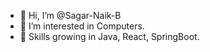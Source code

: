 - 👋 Hi, I’m @Sagar-Naik-B
- 👀 I’m interested in Computers.
- 🌱 Skills growing in Java, React, SpringBoot.

<!---
Sagar-Naik-B/Sagar-Naik-B is a ✨ special ✨ repository because its `README.md` (this file) appears on your GitHub profile.
You can click the Preview link to take a look at your changes.
--->
